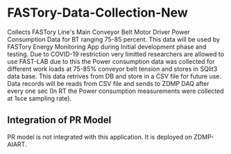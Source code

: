# FASTory-Data-Collection-New
Collects FASTory Line's Main Conveyor Belt Motor Driver Power Consumption Data for BT ranging 75-85 percent.
This data will be used by FASTory Energy Monitoring App during Initial development phase and testing. Due to COVID-19 restriction very limitted researchers are allowed to use FAST-LAB due to 
this the Power consumption data was collected for different work loads at 75-85% conveyor belt tension and stores in SQlit3 data base. This data retrives from DB and store in a CSV file for future use.
Data records will be reads from CSV file and sends to ZDMP DAQ after every one sec (In RT the Power consumption measurements were collected at 1sce sampling rate).

## Integration of PR Model
PR model is not integrated with this application. It is deployed on ZDMP-AIART. 
